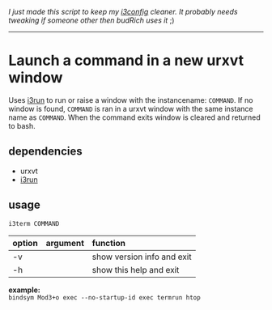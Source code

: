 

*I just made this script to keep my [i3config](https://github.com/budRich//tree/masterdots/config/i3/config) cleaner. It probably needs tweaking if someone other then budRich uses it* ;)

*******************************

Launch a command in a new urxvt window
======================================
Uses [i3run](https://github.com/budRich//tree/masteri3ass/i3run) to run or raise a window with the instancename: 
`COMMAND`. If no window is found, `COMMAND` is ran in a urxvt window 
with the same instance name as `COMMAND`. When the command exits 
window is cleared and returned to bash.

dependencies
------------
- urxvt
- [i3run](https://github.com/budRich//tree/masteri3ass/i3run)

usage
-----
`i3term COMMAND`

| option | argument | function                  
|:-------|:---------|:--------------------------
| -v     |          | show version info and exit
| -h     |          | show this help and exit    |


**example:**  
`bindsym Mod3+o exec --no-startup-id exec termrun htop`

